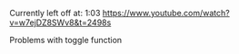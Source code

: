 Currently left off at: 1:03
https://www.youtube.com/watch?v=w7ejDZ8SWv8&t=2498s

Problems with toggle function

